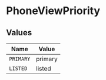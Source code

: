 # PhoneViewPriority


## Values

| Name      | Value     |
| --------- | --------- |
| `PRIMARY` | primary   |
| `LISTED`  | listed    |